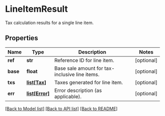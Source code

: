 # LineItemResult

Tax calculation results for a single line item.
## Properties
Name | Type | Description | Notes
------------ | ------------- | ------------- | -------------
**ref** | **str** | Reference ID for line item. | [optional] 
**base** | **float** | Base sale amount for tax-inclusive line items. | [optional] 
**txs** | [**list[Tax]**](Tax.md) | Taxes generated for line item. | [optional] 
**err** | [**list[Error]**](Error.md) | Error description (as applicable). | [optional] 

[[Back to Model list]](../README.md#documentation-for-models) [[Back to API list]](../README.md#documentation-for-api-endpoints) [[Back to README]](../README.md)


